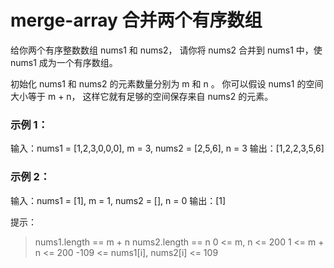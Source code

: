 # merge-array 合并两个有序数组
给你两个有序整数数组 nums1 和 nums2，
请你将 nums2 合并到 nums1 中，使 nums1 成为一个有序数组。

初始化 nums1 和 nums2 的元素数量分别为 m 和 n 。
你可以假设 nums1 的空间大小等于 m + n，
这样它就有足够的空间保存来自 nums2 的元素。

### 示例 1：
输入：nums1 = [1,2,3,0,0,0], m = 3, nums2 = [2,5,6], n = 3
输出：[1,2,2,3,5,6]

### 示例 2：
输入：nums1 = [1], m = 1, nums2 = [], n = 0
输出：[1]

提示：
> nums1.length == m + n
> nums2.length == n
> 0 <= m, n <= 200
> 1 <= m + n <= 200
> -109 <= nums1[i], nums2[i] <= 109
